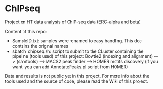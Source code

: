 # ChIPseq
Project on HT data analysis of ChIP-seq data (ERC-alpha and beta)

Content of this repo:

- SampleID.txt: samples were renamed to easy handling. This doc contains the original names
- sbatch_chipseq.sh: script to submit to the CLuster containing the pipeline (tools used) of this project:
    Bowtie2 (indexing and alignment) --> (samtools) --> MACS2 peak finder --> HOMER motifs discovery (if you want, you can add AnnotatePeaks.pl script from HOMER)
    
    
Data and results is not public yet in this project.
For more info about the tools used and the source of code, please read the Wiki of this project.
